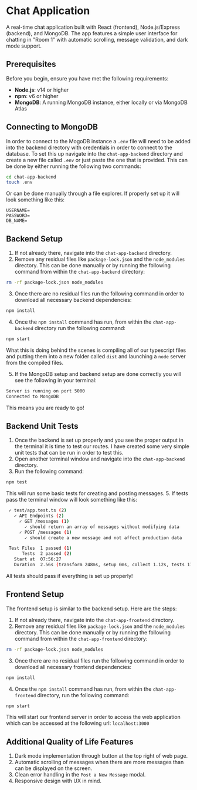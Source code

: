 # Chat Application

A real-time chat application built with React (frontend), Node.js/Express (backend), and MongoDB. The app features a simple user interface for chatting in "Room 1" with automatic scrolling, message validation, and dark mode support.

## Prerequisites
Before you begin, ensure you have met the following requirements:
- **Node.js**: v14 or higher
- **npm**: v6 or higher
- **MongoDB**: A running MongoDB instance, either locally or via MongoDB Atlas

## Connecting to MongoDB

In order to connect to the MogoDB instance a `.env` file will need to be added into the backend directory with credentials in order to connect to the database. 
To set this up navigate into the `chat-app-backend` directory and create a new file called `.env` or just paste the one that is provided. This can be done by either running the following two commands:
```bash
cd chat-app-backend
touch .env
```
Or can be done manually through a file explorer.
If properly set up it will look something like this: 
```env
USERNAME=
PASSWORD=
DB_NAME=
```

## Backend Setup

1. If not already there, navigate into the `chat-app-backend` directory.
2. Remove any residual files like `package-lock.json` and the `node_modules` directory.
This can be done manually or by running the following command from within the `chat-app-backend` directory:
```bash
rm -rf package-lock.json node_modules
```
3. Once there are no residual files run the following command in order to download all necessary backend dependencies:
```bash
npm install
```
4. Once the `npm install` command has run, from within the `chat-app-backend` directory run the following command:
```bash
npm start
```
What this is doing behind the scenes is compiling all of our typescript files and putting them into a new folder called `dist` and launching a `node` server from the compiled files.

5. If the MongoDB setup and backend setup are done correctly you will see the following in your terminal:
```bash
Server is running on port 5000
Connected to MongoDB
```
This means you are ready to go!

## Backend Unit Tests

1. Once the backend is set up properly and you see the proper output in the terminal it is time to test our routes. I have created some very simple unit tests that can be run in order to test this.
2. Open another terminal window and navigate into the `chat-app-backend` directory. 
4. Run the following command:
```bash
npm test
```
This will run some basic tests for creating and posting messages.
5. If tests pass the terminal window will look something like this:
```bash
 ✓ test/app.test.ts (2)
   ✓ API Endpoints (2)
     ✓ GET /messages (1)
       ✓ should return an array of messages without modifying data
     ✓ POST /messages (1)
       ✓ should create a new message and not affect production data

 Test Files  1 passed (1)
      Tests  2 passed (2)
   Start at  07:56:27
   Duration  2.56s (transform 248ms, setup 0ms, collect 1.12s, tests 172ms, environment 0ms, prepare 614ms)
```
All tests should pass if everything is set up properly!

## Frontend Setup

The frontend setup is similar to the backend setup. Here are the steps:
1. If not already there, navigate into the `chat-app-frontend` directory.
2. Remove any residual files like `package-lock.json` and the `node_modules` directory.
This can be done manually or by running the following command from within the `chat-app-frontend` directory:
```bash
rm -rf package-lock.json node_modules
```
3. Once there are no residual files run the following command in order to download all necessary frontend dependencies:
```bash
npm install
```
4. Once the `npm install` command has run, from within the `chat-app-frontend` directory, run the following command:
```bash
npm start
```
This will start our frontend server in order to access the web application which can be accessed at the following url: `localhost:3000`

## Additional Quality of Life Features

1. Dark mode implementation through button at the top right of web page.
2. Automatic scrolling of messages when there are more messages than can be displayed on the screen.
3. Clean error handling in the `Post a New Message` modal.
4. Responsive design with UX in mind.
